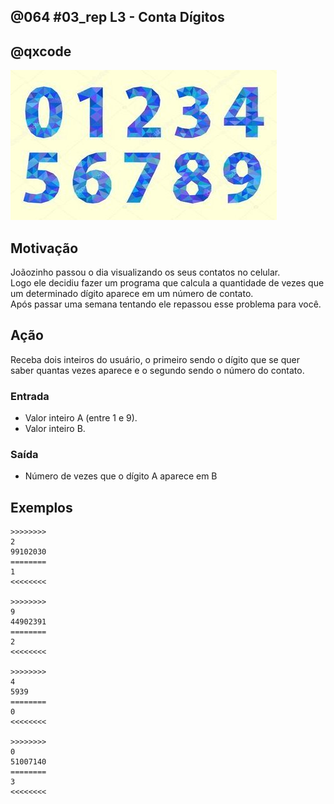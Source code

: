 ## @064 #03_rep L3 - Conta Dígitos
## @qxcode

![](capa.jpg)

## Motivação

Joãozinho passou o dia visualizando os seus contatos no celular.  
Logo ele decidiu fazer um programa que calcula a quantidade de vezes que um determinado dígito aparece em um número de contato.  
Após passar uma semana tentando ele repassou esse problema para você.  

## Ação

Receba dois inteiros do usuário, o primeiro sendo o dígito que se quer saber quantas vezes aparece e o segundo sendo o número do contato.

### Entrada

*   Valor inteiro A (entre 1 e 9).
*   Valor inteiro B.

### Saída

*   Número de vezes que o dígito A aparece em B  

## Exemplos

```
>>>>>>>>
2
99102030
========
1
<<<<<<<<

>>>>>>>>
9
44902391
========
2
<<<<<<<<

>>>>>>>>
4
5939
========
0
<<<<<<<<

>>>>>>>>
0
51007140
========
3
<<<<<<<<
```

#

<!---
>>>>>>>> 01 t2
1
99123321
========
2
<<<<<<<<

>>>>>>>> 02 t3
9
95398900
========
3
<<<<<<<<

>>>>>>>> 03 t4
1
99176810
========
2
<<<<<<<<

>>>>>>>> 04 t5
3
432
========
1
<<<<<<<<

>>>>>>>> 05 t6
4
44449999
========
4
<<<<<<<<

>>>>>>>> 06 t7
0
100101010
========
5
<<<<<<<<
--->